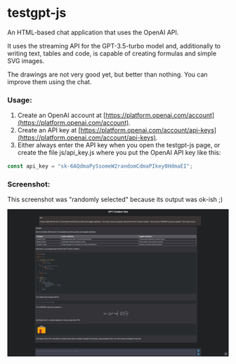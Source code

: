 # testgpt-js

An HTML-based chat application that uses the OpenAI API.

It uses the streaming API for the GPT-3.5-turbo model and, additionally to writing text, tables and code, is capable of creating formulas and simple SVG images.

The drawings are not very good yet, but better than nothing. You can improve them using the chat.

### Usage:

1. Create an OpenAI account at [https://platform.openai.com/account](https://platform.openai.com/account).
2. Create an API key at [https://platform.openai.com/account/api-keys](https://platform.openai.com/account/api-keys).
3. Either always enter the API key when you open the testgpt-js page, or create the file js/api_key.js where you put the OpenAI API key like this:
```js
const api_key = "sk-6AQdmaPySsomeW2randomCdmaPIkey0HdmaEI";
```

### Screenshot:

This screenshot was "randomly selected" because its output was ok-ish ;)

![screenshot.png](screenshot.png)
